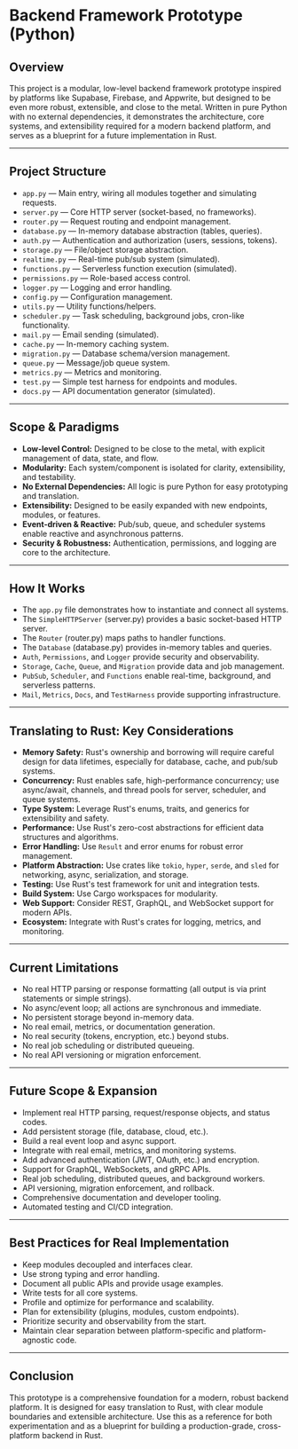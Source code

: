 # Backend Framework Prototype (Python)

## Overview
This project is a modular, low-level backend framework prototype inspired by platforms like Supabase, Firebase, and Appwrite, but designed to be even more robust, extensible, and close to the metal. Written in pure Python with no external dependencies, it demonstrates the architecture, core systems, and extensibility required for a modern backend platform, and serves as a blueprint for a future implementation in Rust.

---

## Project Structure

- `app.py` — Main entry, wiring all modules together and simulating requests.
- `server.py` — Core HTTP server (socket-based, no frameworks).
- `router.py` — Request routing and endpoint management.
- `database.py` — In-memory database abstraction (tables, queries).
- `auth.py` — Authentication and authorization (users, sessions, tokens).
- `storage.py` — File/object storage abstraction.
- `realtime.py` — Real-time pub/sub system (simulated).
- `functions.py` — Serverless function execution (simulated).
- `permissions.py` — Role-based access control.
- `logger.py` — Logging and error handling.
- `config.py` — Configuration management.
- `utils.py` — Utility functions/helpers.
- `scheduler.py` — Task scheduling, background jobs, cron-like functionality.
- `mail.py` — Email sending (simulated).
- `cache.py` — In-memory caching system.
- `migration.py` — Database schema/version management.
- `queue.py` — Message/job queue system.
- `metrics.py` — Metrics and monitoring.
- `test.py` — Simple test harness for endpoints and modules.
- `docs.py` — API documentation generator (simulated).

---

## Scope & Paradigms

- **Low-level Control:** Designed to be close to the metal, with explicit management of data, state, and flow.
- **Modularity:** Each system/component is isolated for clarity, extensibility, and testability.
- **No External Dependencies:** All logic is pure Python for easy prototyping and translation.
- **Extensibility:** Designed to be easily expanded with new endpoints, modules, or features.
- **Event-driven & Reactive:** Pub/sub, queue, and scheduler systems enable reactive and asynchronous patterns.
- **Security & Robustness:** Authentication, permissions, and logging are core to the architecture.

---

## How It Works

- The `app.py` file demonstrates how to instantiate and connect all systems.
- The `SimpleHTTPServer` (server.py) provides a basic socket-based HTTP server.
- The `Router` (router.py) maps paths to handler functions.
- The `Database` (database.py) provides in-memory tables and queries.
- `Auth`, `Permissions`, and `Logger` provide security and observability.
- `Storage`, `Cache`, `Queue`, and `Migration` provide data and job management.
- `PubSub`, `Scheduler`, and `Functions` enable real-time, background, and serverless patterns.
- `Mail`, `Metrics`, `Docs`, and `TestHarness` provide supporting infrastructure.

---

## Translating to Rust: Key Considerations

- **Memory Safety:** Rust's ownership and borrowing will require careful design for data lifetimes, especially for database, cache, and pub/sub systems.
- **Concurrency:** Rust enables safe, high-performance concurrency; use async/await, channels, and thread pools for server, scheduler, and queue systems.
- **Type System:** Leverage Rust's enums, traits, and generics for extensibility and safety.
- **Performance:** Use Rust's zero-cost abstractions for efficient data structures and algorithms.
- **Error Handling:** Use `Result` and error enums for robust error management.
- **Platform Abstraction:** Use crates like `tokio`, `hyper`, `serde`, and `sled` for networking, async, serialization, and storage.
- **Testing:** Use Rust's test framework for unit and integration tests.
- **Build System:** Use Cargo workspaces for modularity.
- **Web Support:** Consider REST, GraphQL, and WebSocket support for modern APIs.
- **Ecosystem:** Integrate with Rust's crates for logging, metrics, and monitoring.

---

## Current Limitations

- No real HTTP parsing or response formatting (all output is via print statements or simple strings).
- No async/event loop; all actions are synchronous and immediate.
- No persistent storage beyond in-memory data.
- No real email, metrics, or documentation generation.
- No real security (tokens, encryption, etc.) beyond stubs.
- No real job scheduling or distributed queueing.
- No real API versioning or migration enforcement.

---

## Future Scope & Expansion

- Implement real HTTP parsing, request/response objects, and status codes.
- Add persistent storage (file, database, cloud, etc.).
- Build a real event loop and async support.
- Integrate with real email, metrics, and monitoring systems.
- Add advanced authentication (JWT, OAuth, etc.) and encryption.
- Support for GraphQL, WebSockets, and gRPC APIs.
- Real job scheduling, distributed queues, and background workers.
- API versioning, migration enforcement, and rollback.
- Comprehensive documentation and developer tooling.
- Automated testing and CI/CD integration.

---

## Best Practices for Real Implementation

- Keep modules decoupled and interfaces clear.
- Use strong typing and error handling.
- Document all public APIs and provide usage examples.
- Write tests for all core systems.
- Profile and optimize for performance and scalability.
- Plan for extensibility (plugins, modules, custom endpoints).
- Prioritize security and observability from the start.
- Maintain clear separation between platform-specific and platform-agnostic code.

---

## Conclusion

This prototype is a comprehensive foundation for a modern, robust backend platform. It is designed for easy translation to Rust, with clear module boundaries and extensible architecture. Use this as a reference for both experimentation and as a blueprint for building a production-grade, cross-platform backend in Rust.
